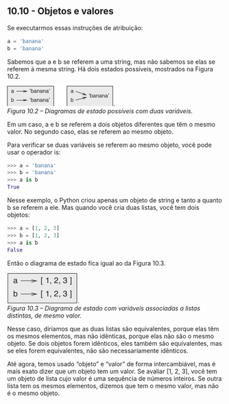 ## 10.10 - Objetos e valores

Se executarmos essas instruções de atribuição:

```python
a = 'banana'
b = 'banana'
```

Sabemos que a e b se referem a uma string, mas não sabemos se elas se referem à mesma string. Há dois estados possíveis, mostrados na Figura 10.2.

![Figura 10.2 – Diagramas de estado possíveis com duas variáveis](/fig/tnkp_1002.png).
<br>_Figura 10.2 – Diagramas de estado possíveis com duas variáveis._

Em um caso, a e b se referem a dois objetos diferentes que têm o mesmo valor. No segundo caso, elas se referem ao mesmo objeto.

Para verificar se duas variáveis se referem ao mesmo objeto, você pode usar o operador is:


```python
>>> a = 'banana'
>>> b = 'banana'
>>> a is b
True
```

Nesse exemplo, o Python criou apenas um objeto de string e tanto a quanto b se referem a ele. Mas quando você cria duas listas, você tem dois objetos:


```python
>>> a = [1, 2, 3]
>>> b = [1, 2, 3]
>>> a is b
False
```

Então o diagrama de estado fica igual ao da Figura 10.3.

![Figura 10.3 – Diagrama de estado com variáveis associadas a listas distintas, de mesmo valor](/fig/tnkp_1003.png).
<br>_Figura 10.3 – Diagrama de estado com variáveis associadas a listas distintas, de mesmo valor._

Nesse caso, diríamos que as duas listas são equivalentes, porque elas têm os mesmos elementos, mas não idênticas, porque elas não são o mesmo objeto. Se dois objetos forem idênticos, eles também são equivalentes, mas se eles forem equivalentes, não são necessariamente idênticos.

Até agora, temos usado “objeto” e “valor” de forma intercambiável, mas é mais exato dizer que um objeto tem um valor. Se avaliar [1, 2, 3], você tem um objeto de lista cujo valor é uma sequência de números inteiros. Se outra lista tem os mesmos elementos, dizemos que tem o mesmo valor, mas não é o mesmo objeto.
